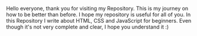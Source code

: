 Hello everyone, thank you for visiting my Repository. This is my journey on how to be better than before. I hope my repository is useful for all of you. In this Repository I write about HTML, CSS and JavaScript for beginners. Even though it's not very complete and clear, I hope you understand it :)
